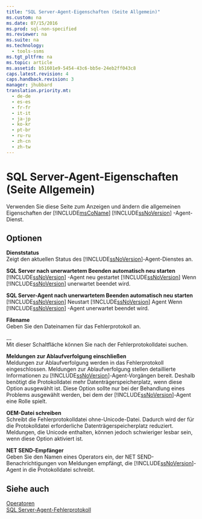 ```yaml
---
title: "SQL Server-Agent-Eigenschaften (Seite Allgemein)"
ms.custom: na
ms.date: 07/15/2016
ms.prod: sql-non-specified
ms.reviewer: na
ms.suite: na
ms.technology: 
  - tools-ssms
ms.tgt_pltfrm: na
ms.topic: article
ms.assetid: b51601e9-5454-43c6-bb5e-24eb2ff043c8
caps.latest.revision: 4
caps.handback.revision: 3
manager: jhubbard
translation.priority.mt: 
  - de-de
  - es-es
  - fr-fr
  - it-it
  - ja-jp
  - ko-kr
  - pt-br
  - ru-ru
  - zh-cn
  - zh-tw
---
```

# SQL Server-Agent-Eigenschaften (Seite Allgemein)
Verwenden Sie diese Seite zum Anzeigen und ändern die allgemeinen Eigenschaften der [!INCLUDE[msCoName](../content/includes/msCoName_md.md)] [!INCLUDE[ssNoVersion](../content/includes/ssNoVersion_md.md)] -Agent-Dienst.  
  
## Optionen  
**Dienststatus**  
Zeigt den aktuellen Status des [!INCLUDE[ssNoVersion](../content/includes/ssNoVersion_md.md)]-Agent-Dienstes an.  
  
**SQL Server nach unerwartetem Beenden automatisch neu starten**  
[!INCLUDE[ssNoVersion](../content/includes/ssNoVersion_md.md)] -Agent neu gestartet [!INCLUDE[ssNoVersion](../content/includes/ssNoVersion_md.md)] Wenn [!INCLUDE[ssNoVersion](../content/includes/ssNoVersion_md.md)] unerwartet beendet wird.  
  
**SQL Server-Agent nach unerwartetem Beenden automatisch neu starten**  
[!INCLUDE[ssNoVersion](../content/includes/ssNoVersion_md.md)] Neustart [!INCLUDE[ssNoVersion](../content/includes/ssNoVersion_md.md)] Agent Wenn [!INCLUDE[ssNoVersion](../content/includes/ssNoVersion_md.md)] -Agent unerwartet beendet wird.  
  
**Filename**  
Geben Sie den Dateinamen für das Fehlerprotokoll an.  
  
**...**  
Mit dieser Schaltfläche können Sie nach der Fehlerprotokolldatei suchen.  
  
**Meldungen zur Ablaufverfolgung einschließen**  
Meldungen zur Ablaufverfolgung werden in das Fehlerprotokoll eingeschlossen. Meldungen zur Ablaufverfolgung stellen detaillierte Informationen zu [!INCLUDE[ssNoVersion](../content/includes/ssNoVersion_md.md)]-Agent-Vorgängen bereit. Deshalb benötigt die Protokolldatei mehr Datenträgerspeicherplatz, wenn diese Option ausgewählt ist. Diese Option sollte nur bei der Behandlung eines Problems ausgewählt werden, bei dem der [!INCLUDE[ssNoVersion](../content/includes/ssNoVersion_md.md)]-Agent eine Rolle spielt.  
  
**OEM-Datei schreiben**  
Schreibt die Fehlerprotokolldatei ohne\-Unicode-Datei. Dadurch wird der für die Protokolldatei erforderliche Datenträgerspeicherplatz reduziert. Meldungen, die Unicode enthalten, können jedoch schwieriger lesbar sein, wenn diese Option aktiviert ist.  
  
**NET SEND-Empfänger**  
Geben Sie den Namen eines Operators ein, der NET SEND-Benachrichtigungen von Meldungen empfängt, die [!INCLUDE[ssNoVersion](../content/includes/ssNoVersion_md.md)]-Agent in die Protokolldatei schreibt.  
  
## Siehe auch  
[Operatoren](../content/Operators.md)  
[SQL Server-Agent-Fehlerprotokoll](../content/SQL-Server-Agent-Error-Log.md)  
  
